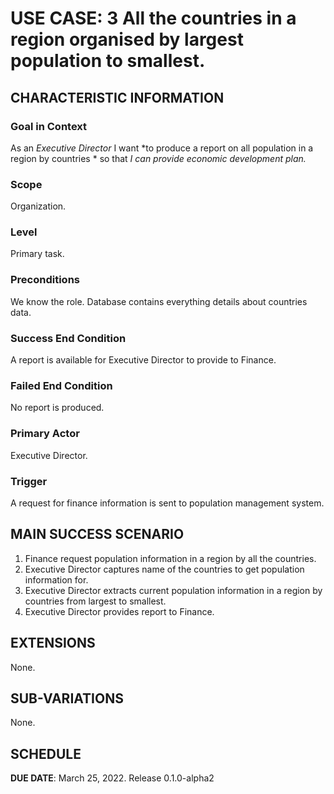 # USE CASE: 3 All the countries in a region organised by largest population to smallest.
## CHARACTERISTIC INFORMATION

### Goal in Context

As an *Executive Director* I want *to produce a report on all population in a region by countries * so that *I can provide economic development plan.*

### Scope

Organization.

### Level

Primary task.

### Preconditions

We know the role.  Database contains everything details about countries data.

### Success End Condition

A report is available for Executive Director to provide to Finance.

### Failed End Condition

No report is produced.

### Primary Actor

Executive Director.

### Trigger

A request for finance information is sent to population management system.

## MAIN SUCCESS SCENARIO

1. Finance request population information in a region by all the countries.
2. Executive Director captures name of the countries to get population information for.
3. Executive Director extracts current population information in a region by countries from largest to smallest.
4. Executive Director provides report to Finance.

## EXTENSIONS

None.

## SUB-VARIATIONS

None.

## SCHEDULE

**DUE DATE**: March 25, 2022. Release 0.1.0-alpha2